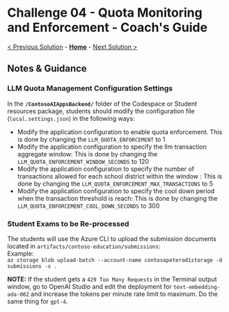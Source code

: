 # Challenge 04 - Quota Monitoring and Enforcement - Coach's Guide 

[< Previous Solution](./Solution-03.md) - **[Home](./README.md)** - [Next Solution >](./Solution-05.md)

## Notes & Guidance


### LLM Quota Management Configuration Settings

In the **`/ContosoAIAppsBackend/`** folder of the Codespace or Student resources package, students should modify the configuration file (`local.settings.json`) in the following ways:

- Modify the application configuration to enable quota enforcement. This is done by changing the `LLM_QUOTA_ENFORCEMENT` to 1
- Modify the application configuration to specify the llm transaction aggregate window: This is done by changing the `LLM_QUOTA_ENFORCEMENT_WINDOW_SECONDS` to 120
- Modify the application configuration to specify the number of transactions allowed for each school district within the window : This is done by changing the `LLM_QUOTA_ENFORCEMENT_MAX_TRANSACTIONS` to 5
- Modify the application configuration to specify the cool down period when the transaction threshold is reach:  This is done by changing the `LLM_QUOTA_ENFORCEMENT_COOL_DOWN_SECONDS` to 300

### Student Exams to be Re-processed
The students will use the Azure CLI to upload the submission documents located in `artifacts/contoso-education/submissions`:<br>
Example: <br>
`az storage blob upload-batch --account-name contosopeterod1storage -d submissions -s .`

**NOTE:** If the student gets a `429 Too Many Requests` in the Terminal output window, go to OpenAI Studio and edit the deployment for `text-embedding-ada-002` and increase the tokens per minute rate limit to maximum. Do the same thing for `gpt-4`.
